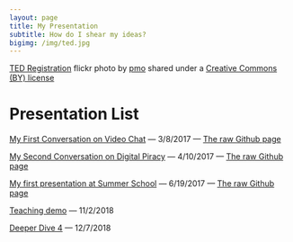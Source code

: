 ```yaml
---
layout: page
title: My Presentation
subtitle: How do I shear my ideas?
bigimg: /img/ted.jpg
---
```


<a title="TED Registration" href="https://flickr.com/photos/pmo/413424395">TED Registration</a> flickr photo by <a href="https://flickr.com/people/pmo">pmo</a> shared under a <a href="https://creativecommons.org/licenses/by/2.0/">Creative Commons (BY) license</a>

# Presentation List


<!-- [![Presentation one](/img/p1.PNG "Presentation one slide")](http://cdn.rawgit.com/liux2/fs102Spring2017-presentation01-liux2/master/videoChat_2017.html "Presentation one slide") -->

[My First Conversation on Video Chat](http://cdn.rawgit.com/liux2/fs102Spring2017-presentation01-liux2/master/videoChat_2017.html) &mdash; 3/8/2017 &mdash; [The raw Github page](https://github.com/liux2/fs102Spring2017-presentation01-liux2)

<!-- [![Presentation two](/img/p2.PNG "Presentation two slide")](http://cdn.rawgit.com/liux2/fs102Spring2017-presentation02-liux2/master/Internet_Piracy_2017.html "Presentation two slide") -->

[My Second Conversation on Digital Piracy](http://cdn.rawgit.com/liux2/fs102Spring2017-presentation02-liux2/master/Internet_Piracy_2017.html) &mdash; 4/10/2017 &mdash; [The raw Github page](https://github.com/liux2/fs102Spring2017-presentation02-liux2)

<!-- [![Summer School Presentation one](/img/PsyP1.PNG "Summer School Presentation one slide")](http://cdn.rawgit.com/liux2/Psych_Presentation_Chap12/master/Aggression_2017_Summer.html "Summer School Presentation one slide") -->

[My first presentation at Summer School](http://cdn.rawgit.com/liux2/Psych_Presentation_Chap12/master/Aggression_2017_Summer.html) &mdash; 6/19/2017 &mdash; [The raw Github page](https://github.com/liux2/Psych_Presentation_Chap12)

[Teaching demo](presentations/edu_teaching_demo.html) &mdash; 11/2/2018

[Deeper Dive 4](presentations/edu_cross_compare.html) &mdash; 12/7/2018
